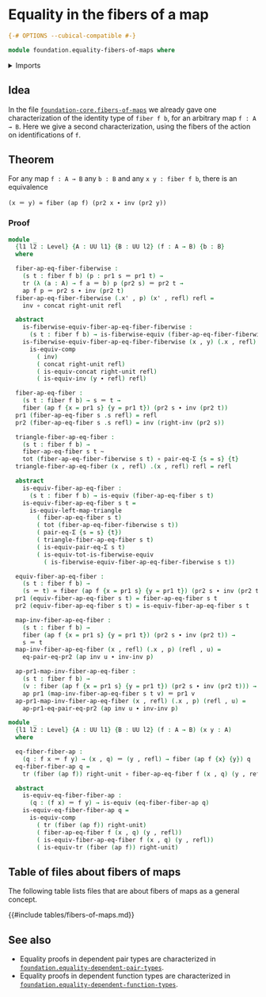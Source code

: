 # Equality in the fibers of a map

```agda
{-# OPTIONS --cubical-compatible #-}

module foundation.equality-fibers-of-maps where
```

<details><summary>Imports</summary>

```agda
open import foundation.action-on-identifications-functions
open import foundation.dependent-pair-types
open import foundation.identity-types
open import foundation.transport-along-identifications
open import foundation.universe-levels

open import foundation-core.equality-dependent-pair-types
open import foundation-core.equivalences
open import foundation-core.fibers-of-maps
open import foundation-core.function-types
open import foundation-core.functoriality-dependent-pair-types
open import foundation-core.homotopies
```

</details>

## Idea

In the file
[`foundation-core.fibers-of-maps`](foundation-core.fibers-of-maps.md) we already
gave one characterization of the identity type of `fiber f b`, for an arbitrary
map `f : A → B`. Here we give a second characterization, using the fibers of the
action on identifications of `f`.

## Theorem

For any map `f : A → B` any `b : B` and any `x y : fiber f b`, there is an
equivalence

```text
(x ＝ y) ≃ fiber (ap f) (pr2 x ∙ inv (pr2 y))
```

### Proof

```agda
module _
  {l1 l2 : Level} {A : UU l1} {B : UU l2} (f : A → B) {b : B}
  where

  fiber-ap-eq-fiber-fiberwise :
    (s t : fiber f b) (p : pr1 s ＝ pr1 t) →
    tr (λ (a : A) → f a ＝ b) p (pr2 s) ＝ pr2 t →
    ap f p ＝ pr2 s ∙ inv (pr2 t)
  fiber-ap-eq-fiber-fiberwise (.x' , p) (x' , refl) refl =
    inv ∘ concat right-unit refl

  abstract
    is-fiberwise-equiv-fiber-ap-eq-fiber-fiberwise :
      (s t : fiber f b) → is-fiberwise-equiv (fiber-ap-eq-fiber-fiberwise s t)
    is-fiberwise-equiv-fiber-ap-eq-fiber-fiberwise (x , y) (.x , refl) refl =
      is-equiv-comp
        ( inv)
        ( concat right-unit refl)
        ( is-equiv-concat right-unit refl)
        ( is-equiv-inv (y ∙ refl) refl)

  fiber-ap-eq-fiber :
    (s t : fiber f b) → s ＝ t →
    fiber (ap f {x = pr1 s} {y = pr1 t}) (pr2 s ∙ inv (pr2 t))
  pr1 (fiber-ap-eq-fiber s .s refl) = refl
  pr2 (fiber-ap-eq-fiber s .s refl) = inv (right-inv (pr2 s))

  triangle-fiber-ap-eq-fiber :
    (s t : fiber f b) →
    fiber-ap-eq-fiber s t ~
    tot (fiber-ap-eq-fiber-fiberwise s t) ∘ pair-eq-Σ {s = s} {t}
  triangle-fiber-ap-eq-fiber (x , refl) .(x , refl) refl = refl

  abstract
    is-equiv-fiber-ap-eq-fiber :
      (s t : fiber f b) → is-equiv (fiber-ap-eq-fiber s t)
    is-equiv-fiber-ap-eq-fiber s t =
      is-equiv-left-map-triangle
        ( fiber-ap-eq-fiber s t)
        ( tot (fiber-ap-eq-fiber-fiberwise s t))
        ( pair-eq-Σ {s = s} {t})
        ( triangle-fiber-ap-eq-fiber s t)
        ( is-equiv-pair-eq-Σ s t)
        ( is-equiv-tot-is-fiberwise-equiv
          ( is-fiberwise-equiv-fiber-ap-eq-fiber-fiberwise s t))

  equiv-fiber-ap-eq-fiber :
    (s t : fiber f b) →
    (s ＝ t) ≃ fiber (ap f {x = pr1 s} {y = pr1 t}) (pr2 s ∙ inv (pr2 t))
  pr1 (equiv-fiber-ap-eq-fiber s t) = fiber-ap-eq-fiber s t
  pr2 (equiv-fiber-ap-eq-fiber s t) = is-equiv-fiber-ap-eq-fiber s t

  map-inv-fiber-ap-eq-fiber :
    (s t : fiber f b) →
    fiber (ap f {x = pr1 s} {y = pr1 t}) (pr2 s ∙ inv (pr2 t)) →
    s ＝ t
  map-inv-fiber-ap-eq-fiber (x , refl) (.x , p) (refl , u) =
    eq-pair-eq-pr2 (ap inv u ∙ inv-inv p)

  ap-pr1-map-inv-fiber-ap-eq-fiber :
    (s t : fiber f b) →
    (v : fiber (ap f {x = pr1 s} {y = pr1 t}) (pr2 s ∙ inv (pr2 t))) →
    ap pr1 (map-inv-fiber-ap-eq-fiber s t v) ＝ pr1 v
  ap-pr1-map-inv-fiber-ap-eq-fiber (x , refl) (.x , p) (refl , u) =
    ap-pr1-eq-pair-eq-pr2 (ap inv u ∙ inv-inv p)

module _
  {l1 l2 : Level} {A : UU l1} {B : UU l2} (f : A → B) (x y : A)
  where

  eq-fiber-fiber-ap :
    (q : f x ＝ f y) → (x , q) ＝ (y , refl) → fiber (ap f {x} {y}) q
  eq-fiber-fiber-ap q =
    tr (fiber (ap f)) right-unit ∘ fiber-ap-eq-fiber f (x , q) (y , refl)

  abstract
    is-equiv-eq-fiber-fiber-ap :
      (q : (f x) ＝ f y) → is-equiv (eq-fiber-fiber-ap q)
    is-equiv-eq-fiber-fiber-ap q =
      is-equiv-comp
        ( tr (fiber (ap f)) right-unit)
        ( fiber-ap-eq-fiber f (x , q) (y , refl))
        ( is-equiv-fiber-ap-eq-fiber f (x , q) (y , refl))
        ( is-equiv-tr (fiber (ap f)) right-unit)
```

## Table of files about fibers of maps

The following table lists files that are about fibers of maps as a general
concept.

{{#include tables/fibers-of-maps.md}}

## See also

- Equality proofs in dependent pair types are characterized in
  [`foundation.equality-dependent-pair-types`](foundation.equality-dependent-pair-types.md).
- Equality proofs in dependent function types are characterized in
  [`foundation.equality-dependent-function-types`](foundation.equality-dependent-function-types.md).

